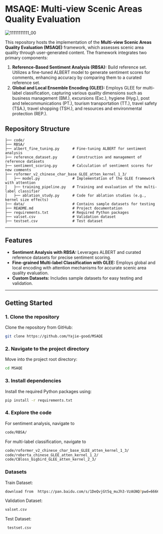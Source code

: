 # MSAQE: Multi-view Scenic Areas Quality Evaluation

![11111111111_00](https://github.com/user-attachments/assets/204efa0f-7605-4111-a379-a5b5adcd1ed4)

This repository hosts the implementation of the **Multi-view Scenic Areas Quality Evaluation (MSAQE)** framework, which assesses scenic area quality through user-generated content. The framework integrates two primary components:

1. **Reference-Based Sentiment Analysis (RBSA):** Build reference set. Utilizes a fine-tuned ALBERT model to generate sentiment scores for comments, enhancing accuracy by comparing them to a curated reference set.
2. **Global and Local Ensemble Encoding (GLEE):** Employs GLEE for multi-label classification, capturing various quality dimensions such as business management (BM.), excursions (Exc.), hygiene (Hyg.), post and telecommunications (PT.), tourism transportation (TT.), travel safety (TSA.), travel shopping (TSH.), and resources and environmental protection (REP.).



## Repository Structure
```
├── code/  
├── RBSA/  
├── albert_fine_tuning.py      # Fine-tuning ALBERT for sentiment analysis  
├── reference_dataset.py       # Construction and management of reference datasets  
├── sentiment_scoring.py       # Calculation of sentiment scores for new comments  
├── roformer_v2_chinese_char_base_GLEE_atten_kernel_1_3/  
│   ├── model.py               # Implementation of the GLEE framework with attention  
│   ├── training_pipeline.py   # Training and evaluation of the multi-label classifier  
│   ├── ablation_study.py      # Code for ablation studies (e.g., kernel size effects)  
├── data/                      # Contains sample datasets for testing  
├── README.md                  # Project documentation  
├── requirements.txt           # Required Python packages  
├── valset.csv                 # Validation dataset  
├── testset.csv                # Test dataset  
```


---

## Features

- **Sentiment Analysis with RBSA:** Leverages ALBERT and curated reference datasets for precise sentiment scoring.  
- **Fine-grained Multi-label Classification with GLEE:** Employs global and local encoding with attention mechanisms for accurate scenic area quality evaluation.  
- **Custom Datasets:** Includes sample datasets for easy testing and validation.

---

## Getting Started

### 1. Clone the repository

Clone the repository from GitHub:

```bash
git clone https://github.com/Yajie-good/MSAQE
```

### 2. Navigate to the project directory
Move into the project root directory:
```bash
cd MSAQE
```

### 3. Install dependencies
Install the required Python packages using:
```bash
pip install -r requirements.txt
```

### 4. Explore the code
For sentiment analysis, navigate to 
```bash
code/RBSA/
```
For multi-label classification, navigate to 
```bash
code/roformer_v2_chinese_char_base_GLEE_atten_kernel_1_3/
code/roberta_chinese_GLEE_atten_kernel_1_2/
code/CBloss_bigbird_GLEE_atten_kernel_2_3/
```

### Datasets

Train Dataset: 
```bash
download from  https://pan.baidu.com/s/1DeQvjGt5q_muJh3-VzAGNQ?pwd=6666 code:6666
```

Validation Dataset: 
```bash
valset.csv
```
Test Dataset:
```bash
 testset.csv
```

